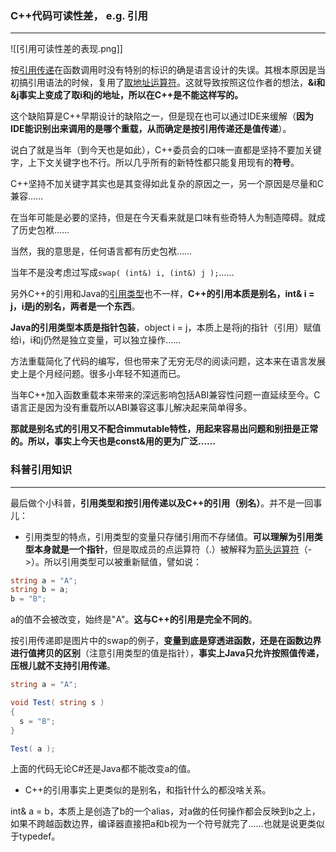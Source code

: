 ### C++代码可读性差， e.g. 引用
---
![[引用可读性差的表现.png]]


按[引用传递](https://www.zhihu.com/search?q=%E5%BC%95%E7%94%A8%E4%BC%A0%E9%80%92&search_source=Entity&hybrid_search_source=Entity&hybrid_search_extra=%7B%22sourceType%22%3A%22answer%22%2C%22sourceId%22%3A2666222197%7D)在函数调用时没有特别的标识的确是语言设计的失误。其根本原因是当初搞引用语法的时候，复用了[取地址运算符](https://www.zhihu.com/search?q=%E5%8F%96%E5%9C%B0%E5%9D%80%E8%BF%90%E7%AE%97%E7%AC%A6&search_source=Entity&hybrid_search_source=Entity&hybrid_search_extra=%7B%22sourceType%22%3A%22answer%22%2C%22sourceId%22%3A2666222197%7D)。这就导致按照这位作者的想法，**&i和&j事实上变成了取i和j的地址，所以在C++是不能这样写的。**

这个缺陷算是C++早期设计的缺陷之一，但是现在也可以通过IDE来缓解（**因为IDE能识别出来调用的是哪个重载，从而确定是按引用传递还是值传递**）。

说白了就是当年（到今天也是如此），C++委员会的口味一直都是坚持不要加关键字，上下文关键字也不行。所以几乎所有的新特性都只能复用现有的**符号**。

C++坚持不加关键字其实也是其变得如此复杂的原因之一，另一个原因是尽量和C兼容……

在当年可能是必要的坚持，但是在今天看来就是口味有些奇特人为制造障碍。就成了历史包袱……

当然，我的意思是，任何语言都有历史包袱……

  

当年不是没考虑过写成`swap( (int&) i, (int&) j );`……

另外C++的引用和Java的[引用类型](https://www.zhihu.com/search?q=%E5%BC%95%E7%94%A8%E7%B1%BB%E5%9E%8B&search_source=Entity&hybrid_search_source=Entity&hybrid_search_extra=%7B%22sourceType%22%3A%22answer%22%2C%22sourceId%22%3A2666222197%7D)也不一样，**C++的引用本质是别名，int& i = j，i是j的别名，两者是一个东西**。

**Java的引用类型本质是指针包装**，object i = j，本质上是将j的指针（引用）赋值给i，i和j仍然是独立变量，可以独立操作……

方法重载简化了代码的编写，但也带来了无穷无尽的阅读问题，这本来在语言发展史上是个月经问题。很多小年轻不知道而已。

当年C++加入函数重载本来带来的深远影响包括ABI兼容性问题一直延续至今。C语言正是因为没有重载所以ABI兼容这事儿解决起来简单得多。

**那就是别名式的引用又不配合immutable特性，用起来容易出问题和别扭是正常的。所以，事实上今天也是const&用的更为广泛……**

### 科普引用知识
---
最后做个小科普，**引用类型和按引用传递以及C++的引用（别名）**。并不是一回事儿：

- 引用类型的特点，引用类型的变量只存储引用而不存储值。**可以理解为引用类型本身就是一个指针**，但是取成员的点运算符（.）被解释为[箭头运算符](https://www.zhihu.com/search?q=%E7%AE%AD%E5%A4%B4%E8%BF%90%E7%AE%97%E7%AC%A6&search_source=Entity&hybrid_search_source=Entity&hybrid_search_extra=%7B%22sourceType%22%3A%22answer%22%2C%22sourceId%22%3A2666222197%7D)（->）。所以引用类型可以被重新赋值，譬如说：

```csharp
string a = "A";
string b = a;
b = "B";
```

a的值不会被改变，始终是"A"。**这与C++的引用是完全不同的**。

按引用传递即是图片中的swap的例子，**变量到底是穿透进函数，还是在函数边界进行值拷贝的区别**（注意引用类型的值是指针），**事实上Java只允许按照值传递，压根儿就不支持引用传递**。

```csharp
string a = "A";

void Test( string s )
{
  s = "B";
}

Test( a );
```

上面的代码无论C#还是Java都不能改变a的值。

- C++的引用事实上更类似的是别名，和指针什么的都没啥关系。

int& a = b，本质上是创造了b的一个alias，对a做的任何操作都会反映到b之上，如果不跨越函数边界，编译器直接把a和b视为一个符号就完了……也就是说更类似于typedef。

